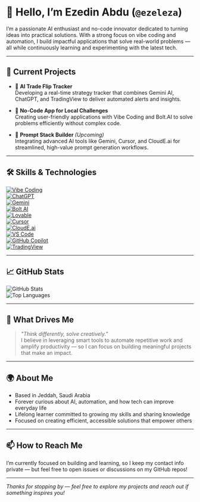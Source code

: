# 👋 Hello, I’m Ezedin Abdu (`@ezeleza`)

I’m a passionate AI enthusiast and no-code innovator dedicated to turning ideas into practical solutions. With a strong focus on vibe coding and automation, I build impactful applications that solve real-world problems — all while continuously learning and experimenting with the latest tech.

---

## 🚀 Current Projects

- 🤖 **AI Trade Flip Tracker**  
  Developing a real-time strategy tracker that combines Gemini AI, ChatGPT, and TradingView to deliver automated alerts and insights.

- 🧩 **No-Code App for Local Challenges**  
  Creating user-friendly applications with Vibe Coding and Bolt.AI to solve problems efficiently without complex code.

- 🧠 **Prompt Stack Builder** *(Upcoming)*  
  Integrating advanced AI tools like Gemini, Cursor, and CloudE.ai for streamlined, high-value prompt generation workflows.

---

## 🛠️ Skills & Technologies

[![Vibe Coding](https://img.shields.io/badge/Vibe%20Coding-NoCode-blue)](https://vibecoding.com)  
[![ChatGPT](https://img.shields.io/badge/ChatGPT-OpenAI-green?logo=openai)](https://chat.openai.com)  
[![Gemini](https://img.shields.io/badge/Gemini-AI-blue?logo=google)](https://deepmind.google/technologies/gemini)  
[![Bolt AI](https://img.shields.io/badge/Bolt.AI-Fast%20NoCode-purple)](https://boltai.tech)  
[![Lovable](https://img.shields.io/badge/Lovable-AI%20Design-pink)](https://www.lovable.so)  
[![Cursor](https://img.shields.io/badge/Cursor-AI%20Coding-lightgrey)](https://www.cursor.so)  
[![CloudE.ai](https://img.shields.io/badge/CloudE.ai-Infra%20Automation-blueviolet)](https://cloude.ai)  
[![VS Code](https://img.shields.io/badge/VS%20Code-DevTool-blue?logo=visualstudiocode)](https://code.visualstudio.com)  
[![GitHub Copilot](https://img.shields.io/badge/Copilot-AI-black?logo=github)](https://github.com/features/copilot)  
[![TradingView](https://img.shields.io/badge/TradingView-Charts-blue?logo=tradingview)](https://tradingview.com)

---

## 📈 GitHub Stats

![GitHub Stats](https://github-readme-stats.vercel.app/api?username=ezeleza&show_icons=true&theme=radical)  
![Top Languages](https://github-readme-stats.vercel.app/api/top-langs/?username=ezeleza&layout=compact&theme=radical)

---

## 🌟 What Drives Me

> *"Think differently, solve creatively."*  
> I believe in leveraging smart tools to automate repetitive work and amplify productivity — so I can focus on building meaningful projects that make an impact.

---

## 🌍 About Me

- Based in Jeddah, Saudi Arabia  
- Forever curious about AI, automation, and how tech can improve everyday life  
- Lifelong learner committed to growing my skills and sharing knowledge  
- Focused on creating efficient, accessible solutions that empower others

---

## 📫 How to Reach Me

I’m currently focused on building and learning, so I keep my contact info private — but feel free to open issues or discussions on my GitHub repos!

---

*Thanks for stopping by — feel free to explore my projects and reach out if something inspires you!*
